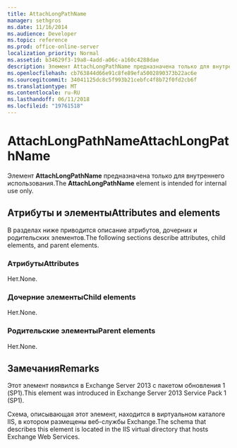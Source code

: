 ```yaml
---
title: AttachLongPathName
manager: sethgros
ms.date: 11/16/2014
ms.audience: Developer
ms.topic: reference
ms.prod: office-online-server
localization_priority: Normal
ms.assetid: b34629f3-19a8-4add-a06c-a160c4288dae
description: Элемент AttachLongPathName предназначена только для внутреннего использования.
ms.openlocfilehash: cb763844d66e91c8fe89efa5002890373b22ac6e
ms.sourcegitcommit: 34041125dc8c5f993b21cebfc4f8b72f0fd2cb6f
ms.translationtype: MT
ms.contentlocale: ru-RU
ms.lasthandoff: 06/11/2018
ms.locfileid: "19761518"
---
```

# <a name="attachlongpathname"></a><span data-ttu-id="9a816-103">AttachLongPathName</span><span class="sxs-lookup"><span data-stu-id="9a816-103">AttachLongPathName</span></span>

<span data-ttu-id="9a816-104">Элемент **AttachLongPathName** предназначена только для внутреннего использования.</span><span class="sxs-lookup"><span data-stu-id="9a816-104">The **AttachLongPathName** element is intended for internal use only.</span></span> 

## <a name="attributes-and-elements"></a><span data-ttu-id="9a816-105">Атрибуты и элементы</span><span class="sxs-lookup"><span data-stu-id="9a816-105">Attributes and elements</span></span>

<span data-ttu-id="9a816-106">В разделах ниже приводится описание атрибутов, дочерних и родительских элементов.</span><span class="sxs-lookup"><span data-stu-id="9a816-106">The following sections describe attributes, child elements, and parent elements.</span></span>
  
### <a name="attributes"></a><span data-ttu-id="9a816-107">Атрибуты</span><span class="sxs-lookup"><span data-stu-id="9a816-107">Attributes</span></span>

<span data-ttu-id="9a816-108">Нет.</span><span class="sxs-lookup"><span data-stu-id="9a816-108">None.</span></span>
  
### <a name="child-elements"></a><span data-ttu-id="9a816-109">Дочерние элементы</span><span class="sxs-lookup"><span data-stu-id="9a816-109">Child elements</span></span>

<span data-ttu-id="9a816-110">Нет.</span><span class="sxs-lookup"><span data-stu-id="9a816-110">None.</span></span>
  
### <a name="parent-elements"></a><span data-ttu-id="9a816-111">Родительские элементы</span><span class="sxs-lookup"><span data-stu-id="9a816-111">Parent elements</span></span>

<span data-ttu-id="9a816-112">Нет.</span><span class="sxs-lookup"><span data-stu-id="9a816-112">None.</span></span>
  
## <a name="remarks"></a><span data-ttu-id="9a816-113">Замечания</span><span class="sxs-lookup"><span data-stu-id="9a816-113">Remarks</span></span>

<span data-ttu-id="9a816-114">Этот элемент появился в Exchange Server 2013 с пакетом обновления 1 (SP1).</span><span class="sxs-lookup"><span data-stu-id="9a816-114">This element was introduced in Exchange Server 2013 Service Pack 1 (SP1).</span></span>
  
<span data-ttu-id="9a816-115">Схема, описывающая этот элемент, находится в виртуальном каталоге IIS, в котором размещены веб-службы Exchange.</span><span class="sxs-lookup"><span data-stu-id="9a816-115">The schema that describes this element is located in the IIS virtual directory that hosts Exchange Web Services.</span></span>
  

